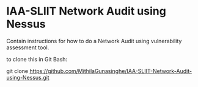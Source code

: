 # IAA-SLIIT Network Audit using Nessus
Contain instructions for how to do a Network Audit using vulnerability assessment tool. 

to clone this in Git Bash: 

git clone https://github.com/MithilaGunasinghe/IAA-SLIIT-Network-Audit-using-Nessus.git
